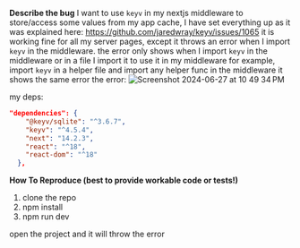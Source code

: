**Describe the bug**
I want to use `keyv` in my nextjs middleware to store/access some values from my app cache, I have set everything up
as it was explained here: https://github.com/jaredwray/keyv/issues/1065
it is working fine for all my server pages, except it throws an error when I import `keyv` in the middleware. 
the error only shows when I import `keyv` in the middleware or in a file I import it to use it in my middleware for example, import `keyv` in a helper file and import any helper func in the middleware it shows the same error
the error:
![Screenshot 2024-06-27 at 10 49 34 PM](https://github.com/jaredwray/keyv/assets/58285821/25ff85ad-9975-45e4-9317-35ab2fd37bed)

my deps:
```json
"dependencies": {
    "@keyv/sqlite": "^3.6.7",
    "keyv": "^4.5.4",
    "next": "14.2.3",
    "react": "^18",
    "react-dom": "^18"
  },
```

**How To Reproduce (best to provide workable code or tests!)**

1. clone the repo
2. npm install
3. npm run dev

open the project and it will throw the error
